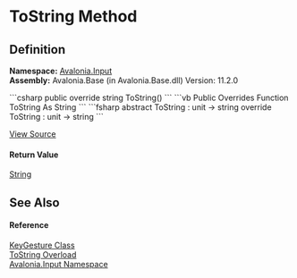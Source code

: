 # ToString Method




## Definition
**Namespace:** <a href="N_Avalonia_Input">Avalonia.Input</a>  
**Assembly:** Avalonia.Base (in Avalonia.Base.dll) Version: 11.2.0

<Tabs groupId="api-code-preview">
<TabItem value="csharp" label="C#">
```csharp
public override string ToString()
```
</TabItem>
<TabItem value="vb" label="VB">
```vb
Public Overrides Function ToString As String
```
</TabItem>
<TabItem value="fsharp" label="F#">
```fsharp
abstract ToString : unit -> string 
override ToString : unit -> string 
```
</TabItem>
</Tabs>



<a href="https://github.com/AvaloniaUI/Avalonia/tree/master/src/Avalonia.Base/Input/KeyGesture.cs#L99" title="View the source code">View Source</a>



#### Return Value
<a href="https://learn.microsoft.com/dotnet/api/system.string" target="_blank" rel="noopener noreferrer">String</a>

## See Also


#### Reference
<a href="T_Avalonia_Input_KeyGesture">KeyGesture Class</a>  
<a href="Overload_Avalonia_Input_KeyGesture_ToString">ToString Overload</a>  
<a href="N_Avalonia_Input">Avalonia.Input Namespace</a>  
